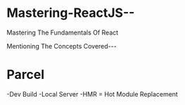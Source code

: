# Mastering-ReactJS--
Mastering The Fundamentals Of React

Mentioning The Concepts Covered---


# Parcel
-Dev Build
-Local Server
-HMR = Hot Module Replacement

